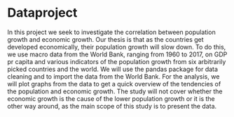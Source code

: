 # Dataproject
In this project we seek to investigate the correlation between population growth and economic growth. Our thesis is that as the countries get developed economically, their population growth will slow down. To do this, we use macro data from the World Bank, ranging from 1960 to 2017, on GDP pr capita and various indicators of the population growth from six arbitrarily picked countries and the world. We will use the pandas package for data cleaning and to import the data from the World Bank. For the analysis, we will plot graphs from the data to get a quick overview of the tendencies of the population and economic growth. The study will not cover whether the economic growth is the cause of the lower population growth or it is the other way around, as the main scope of this study is to present the data.